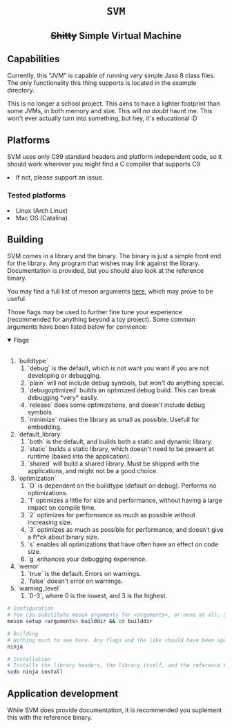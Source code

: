 <h1 align="center"><code>SVM</code></h1>
<h2 align="center"><s>Shitty</s> Simple Virtual Machine</h2>

## Capabilities
Currently, this "JVM" is capable of running *very* simple Java 8 class files. The only functionality this thing supports is located in the example directory.

This is no longer a school project. This aims to have a lighter footprint than some JVMs, in both memory and size. This will *no doubt* haunt me. This won't ever actually turn into something, but hey, it's educational :D

## Platforms
SVM uses only C99 standard headers and platform independent code, so it should work wherever you might find a C compiler that supports C9<li> If not, please support an issue.

### Tested platforms

<li> Linux (Arch Linux)
<li> Mac OS (Catalina)

## Building
SVM comes in a library and the binary. The binary is just a simple front end for the library. Any program that wishes may link against the library.
Documentation is provided, but you should also look at the reference binary.

You may find a full list of meson arguments [here](https://mesonbuild.com/Builtin-options.html), which may prove to be useful.

Those flags may be used to further fine tune your experience (recommended for anything beyond a toy project). Some comman arguments have been listed below for convience:

<details open>
<summary>Flags</summary>
<br>
<ol>
<li>`buildtype`
    <ol>
    <li> `debug` is the default, which is not want you want if you are not developing or debugging.</li>
    <li> `plain` will not include debug symbols, but won't do anything special.</li>
    <li> `debugoptimized` builds an optimized debug build. This can break debugging *very* easily.</li>
    <li> `release` does some optimizations, and doesn't include debug symbols.</li>
    <li> `minimize` makes the library as small as possible. Usefull for embedding.</li>
    </ol>
</li>
<li>`default_library`
    <ol>
    <li> `both` is the default, and builds both a static and dynamic library.</li>
    <li> `static` builds a static library, which doesn't need to be present at runtime (baked into the application).</li>
    <li> `shared` will build a shared library. Must be shipped with the applications, and might not be a good choice.</li>
    </ol>
</li>
<li> `optimization`
    <ol>
    <li> `O` is dependent on the buildtype (default on debug). Performs no optimizations.</li>
    <li> `1` optimizes a little for size and performance, without having a large impact on compile time.</i>
    <li> `2` optimizes for performance as much as possible without increasing size.</li>
    <li> `3` optimizes as much as possible for performance, and doesn't give a f\*ck about binary size.</li>
    <li> `s` enables all optimizations that have often have an effect on code size.</li>
    <li> `g` enhances your debugging experience.</li>
    </ol>
</li>
<li> `werror`
    <ol>
    <li> `true` is the default. Errors on warnings.</li>
    <li> `false` doesn't error on warnings. </li>
    </ol>
</li>
<li> `warning_level`
    <ol>
    <li> `0-3`, where 0 is the lowest, and 3 is the highest. </li>
    </ol
</li>
</ol>
</pre>
</details>

```bash
# Configuration
# You can substitute meson arguments for <arguments>, or none at all. Some common arguments have been listed for convience:
meson setup <arguments> builddir && cd builddir

# Building
# Nothing much to see here. Any flags and the like should have been specified in the configure stage.
ninja

# Installation
# Installs the library headers, the library itself, and the reference VM.
sudo ninja install
```

## Application development
While SVM does provide documentation, it is recommended you suplement this with the reference binary.

